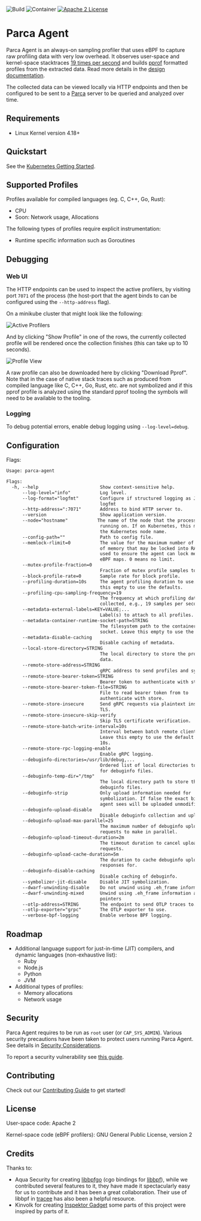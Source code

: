 ![Build](https://github.com/parca-dev/parca-agent/actions/workflows/build.yml/badge.svg)
![Container](https://github.com/parca-dev/parca-agent/actions/workflows/container.yml/badge.svg)
[![Apache 2 License](https://img.shields.io/badge/license-Apache%202-blue.svg)](LICENSE)

# Parca Agent

Parca Agent is an always-on sampling profiler that uses eBPF to capture raw profiling data with very low overhead. It observes user-space and kernel-space stacktraces [19 times per second](docs/design.md#cpu-sampling-frequency) and builds [pprof](https://github.com/google/pprof) formatted profiles from the extracted data. Read more details in the [design documentation](docs/design.md).

The collected data can be viewed locally via HTTP endpoints and then be configured to be sent to a [Parca](https://github.com/parca-dev/parca) server to be queried and analyzed over time.

## Requirements

* Linux Kernel version 4.18+

## Quickstart

See the [Kubernetes Getting Started](https://www.parca.dev/docs/kubernetes).

## Supported Profiles

Profiles available for compiled languages (eg. C, C++, Go, Rust):

* CPU
* Soon: Network usage, Allocations

The following types of profiles require explicit instrumentation:

* Runtime specific information such as Goroutines

## Debugging

### Web UI

The HTTP endpoints can be used to inspect the active profilers, by visiting port `7071` of the process (the host-port that the agent binds to can be configured using the `--http-address` flag).

On a minikube cluster that might look like the following:

![Active Profilers](/activeprofilers.png?raw=true "Active Profilers")

And by clicking "Show Profile" in one of the rows, the currently collected profile will be rendered once the collection finishes (this can take up to 10 seconds).

![Profile View](/profileview.png?raw=true "Profile View")

A raw profile can also be downloaded here by clicking "Download Pprof". Note that in the case of native stack traces such as produced from compiled language like C, C++, Go, Rust, etc. are not symbolized and if this pprof profile is analyzed using the standard pprof tooling the symbols will need to be available to the tooling.

### Logging

To debug potential errors, enable debug logging using `--log-level=debug`.

## Configuration

Flags:

[embedmd]:# (dist/help.txt)
```txt
Usage: parca-agent

Flags:
  -h, --help                       Show context-sensitive help.
      --log-level="info"           Log level.
      --log-format="logfmt"        Configure if structured logging as JSON or as
                                   logfmt
      --http-address=":7071"       Address to bind HTTP server to.
      --version                    Show application version.
      --node="hostname"           The name of the node that the process is
                                   running on. If on Kubernetes, this must match
                                   the Kubernetes node name.
      --config-path=""             Path to config file.
      --memlock-rlimit=0           The value for the maximum number of bytes
                                   of memory that may be locked into RAM. It is
                                   used to ensure the agent can lock memory for
                                   eBPF maps. 0 means no limit.
      --mutex-profile-fraction=0
                                   Fraction of mutex profile samples to collect.
      --block-profile-rate=0       Sample rate for block profile.
      --profiling-duration=10s     The agent profiling duration to use. Leave
                                   this empty to use the defaults.
      --profiling-cpu-sampling-frequency=19
                                   The frequency at which profiling data is
                                   collected, e.g., 19 samples per second.
      --metadata-external-labels=KEY=VALUE;...
                                   Label(s) to attach to all profiles.
      --metadata-container-runtime-socket-path=STRING
                                   The filesystem path to the container runtimes
                                   socket. Leave this empty to use the defaults.
      --metadata-disable-caching
                                   Disable caching of metadata.
      --local-store-directory=STRING
                                   The local directory to store the profiling
                                   data.
      --remote-store-address=STRING
                                   gRPC address to send profiles and symbols to.
      --remote-store-bearer-token=STRING
                                   Bearer token to authenticate with store.
      --remote-store-bearer-token-file=STRING
                                   File to read bearer token from to
                                   authenticate with store.
      --remote-store-insecure      Send gRPC requests via plaintext instead of
                                   TLS.
      --remote-store-insecure-skip-verify
                                   Skip TLS certificate verification.
      --remote-store-batch-write-interval=10s
                                   Interval between batch remote client writes.
                                   Leave this empty to use the default value of
                                   10s.
      --remote-store-rpc-logging-enable
                                   Enable gRPC logging.
      --debuginfo-directories=/usr/lib/debug,...
                                   Ordered list of local directories to search
                                   for debuginfo files.
      --debuginfo-temp-dir="/tmp"
                                   The local directory path to store the interim
                                   debuginfo files.
      --debuginfo-strip            Only upload information needed for
                                   symbolization. If false the exact binary the
                                   agent sees will be uploaded unmodified.
      --debuginfo-upload-disable
                                   Disable debuginfo collection and upload.
      --debuginfo-upload-max-parallel=25
                                   The maximum number of debuginfo upload
                                   requests to make in parallel.
      --debuginfo-upload-timeout-duration=2m
                                   The timeout duration to cancel upload
                                   requests.
      --debuginfo-upload-cache-duration=5m
                                   The duration to cache debuginfo upload
                                   responses for.
      --debuginfo-disable-caching
                                   Disable caching of debuginfo.
      --symbolizer-jit-disable     Disable JIT symbolization.
      --dwarf-unwinding-disable    Do not unwind using .eh_frame information.
      --dwarf-unwinding-mixed      Unwind using .eh_frame information and frame
                                   pointers
      --otlp-address=STRING        The endpoint to send OTLP traces to.
      --otlp-exporter="grpc"       The OTLP exporter to use.
      --verbose-bpf-logging        Enable verbose BPF logging.
```

## Roadmap

* Additional language support for just-in-time (JIT) compilers, and dynamic languages (non-exhaustive list):
  * Ruby
  * Node.js
  * Python
  * JVM
* Additional types of profiles:
  * Memory allocations
  * Network usage

## Security

Parca Agent requires to be run as `root` user (or `CAP_SYS_ADMIN`). Various security precautions have been taken to protect users running Parca Agent. See details in [Security Considerations](./docs/security.md).

To report a security vulnerability see [this guide](./docs/security.md#Report-Security-Vulnerabilities).

## Contributing

Check out our [Contributing Guide](CONTRIBUTING.md) to get started!

## License

User-space code: Apache 2

Kernel-space code (eBPF profilers): GNU General Public License, version 2

## Credits

Thanks to:

* Aqua Security for creating [libbpfgo](https://github.com/aquasecurity/libbpfgo) (cgo bindings for [libbpf](https://github.com/libbpf/libbpf)), while we contributed several features to it, they have made it spectacularly easy for us to contribute and it has been a great collaboration. Their use of libbpf in [tracee](https://github.com/aquasecurity/tracee) has also been a helpful resource.
* Kinvolk for creating [Inspektor Gadget](https://github.com/kinvolk/inspektor-gadget) some parts of this project were inspired by parts of it.
